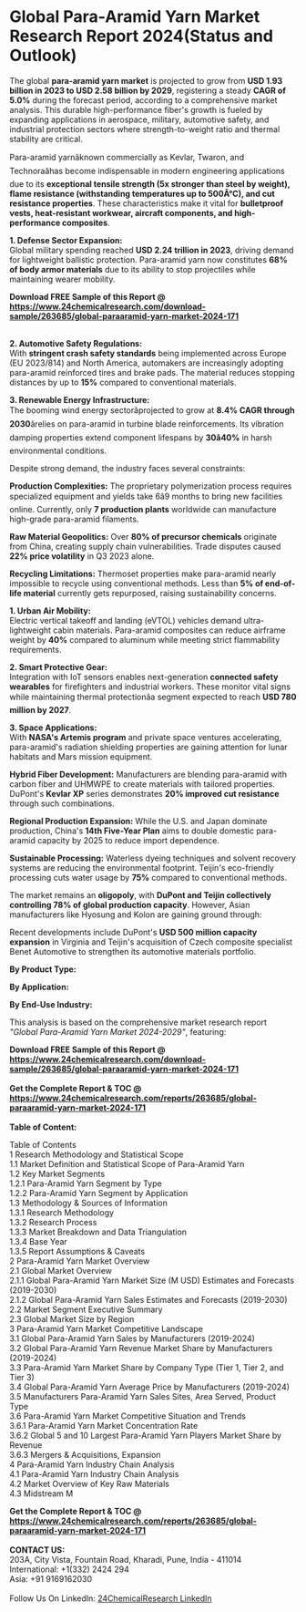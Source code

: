 <h1>Global Para-Aramid Yarn Market Research Report 2024(Status and Outlook)</h1><p>The global <strong>para-aramid yarn market</strong> is projected to grow from <strong>USD 1.93 billion in 2023 to USD 2.58 billion by 2029</strong>, registering a steady <strong>CAGR of 5.0%</strong> during the forecast period, according to a comprehensive market analysis. This durable high-performance fiber's growth is fueled by expanding applications in aerospace, military, automotive safety, and industrial protection sectors where strength-to-weight ratio and thermal stability are critical.</p><p>Para-aramid yarnâknown commercially as Kevlar, Twaron, and Technoraâhas become indispensable in modern engineering applications due to its <strong>exceptional tensile strength (5x stronger than steel by weight), flame resistance (withstanding temperatures up to 500Â°C), and cut resistance properties</strong>. These characteristics make it vital for <strong>bulletproof vests, heat-resistant workwear, aircraft components, and high-performance composites</strong>.</p><p><strong>1. Defense Sector Expansion:</strong><br>
Global military spending reached <strong>USD 2.24 trillion in 2023</strong>, driving demand for lightweight ballistic protection. Para-aramid yarn now constitutes <strong>68% of body armor materials</strong> due to its ability to stop projectiles while maintaining wearer mobility.</p><div><b>Download FREE Sample of this Report @ 
            <a href="https://www.24chemicalresearch.com/download-sample/263685/global-paraaramid-yarn-market-2024-171">
            https://www.24chemicalresearch.com/download-sample/263685/global-paraaramid-yarn-market-2024-171</a></b></div><br><p><strong>2. Automotive Safety Regulations:</strong><br>
With <strong>stringent crash safety standards</strong> being implemented across Europe (EU 2023/814) and North America, automakers are increasingly adopting para-aramid reinforced tires and brake pads. The material reduces stopping distances by up to <strong>15%</strong> compared to conventional materials.</p><p><strong>3. Renewable Energy Infrastructure:</strong><br>
The booming wind energy sectorâprojected to grow at <strong>8.4% CAGR through 2030</strong>ârelies on para-aramid in turbine blade reinforcements. Its vibration damping properties extend component lifespans by <strong>30â40%</strong> in harsh environmental conditions.</p><p>Despite strong demand, the industry faces several constraints:</p><p><strong>Production Complexities:</strong> The proprietary polymerization process requires specialized equipment and yields take 6â9 months to bring new facilities online. Currently, only <strong>7 production plants</strong> worldwide can manufacture high-grade para-aramid filaments.</p><p><strong>Raw Material Geopolitics:</strong> Over <strong>80% of precursor chemicals</strong> originate from China, creating supply chain vulnerabilities. Trade disputes caused <strong>22% price volatility</strong> in Q3 2023 alone.</p><p><strong>Recycling Limitations:</strong> Thermoset properties make para-aramid nearly impossible to recycle using conventional methods. Less than <strong>5% of end-of-life material</strong> currently gets repurposed, raising sustainability concerns.</p><p><strong>1. Urban Air Mobility:</strong><br>
Electric vertical takeoff and landing (eVTOL) vehicles demand ultra-lightweight cabin materials. Para-aramid composites can reduce airframe weight by <strong>40%</strong> compared to aluminum while meeting strict flammability requirements.</p><p><strong>2. Smart Protective Gear:</strong><br>
Integration with IoT sensors enables next-generation <strong>connected safety wearables</strong> for firefighters and industrial workers. These monitor vital signs while maintaining thermal protectionâa segment expected to reach <strong>USD 780 million by 2027</strong>.</p><p><strong>3. Space Applications:</strong><br>
With <strong>NASA's Artemis program</strong> and private space ventures accelerating, para-aramid's radiation shielding properties are gaining attention for lunar habitats and Mars mission equipment.</p><p><strong>Hybrid Fiber Development:</strong> Manufacturers are blending para-aramid with carbon fiber and UHMWPE to create materials with tailored properties. DuPont's <strong>Kevlar XP</strong> series demonstrates <strong>20% improved cut resistance</strong> through such combinations.</p><p><strong>Regional Production Expansion:</strong> While the U.S. and Japan dominate production, China's <strong>14th Five-Year Plan</strong> aims to double domestic para-aramid capacity by 2025 to reduce import dependence.</p><p><strong>Sustainable Processing:</strong> Waterless dyeing techniques and solvent recovery systems are reducing the environmental footprint. Teijin's eco-friendly processing cuts water usage by <strong>75%</strong> compared to conventional methods.</p><p>The market remains an <strong>oligopoly</strong>, with <strong>DuPont and Teijin collectively controlling 78% of global production capacity</strong>. However, Asian manufacturers like Hyosung and Kolon are gaining ground through:</p><p>Recent developments include DuPont's <strong>USD 500 million capacity expansion</strong> in Virginia and Teijin's acquisition of Czech composite specialist Benet Automotive to strengthen its automotive materials portfolio.</p><p><strong>By Product Type:</strong></p><p><strong>By Application:</strong></p><p><strong>By End-Use Industry:</strong></p><p>This analysis is based on the comprehensive market research report <em>"Global Para-Aramid Yarn Market 2024-2029"</em>, featuring:</p><div><b>Download FREE Sample of this Report @ 
            <a href="https://www.24chemicalresearch.com/download-sample/263685/global-paraaramid-yarn-market-2024-171">
            https://www.24chemicalresearch.com/download-sample/263685/global-paraaramid-yarn-market-2024-171</a></b></div><br><div><b>Get the Complete Report & TOC @ 
            <a href="https://www.24chemicalresearch.com/reports/263685/global-paraaramid-yarn-market-2024-171">
            https://www.24chemicalresearch.com/reports/263685/global-paraaramid-yarn-market-2024-171</a></b></div><br>
            <b>Table of Content:</b><p>Table of Contents<br />
1 Research Methodology and Statistical Scope<br />
1.1 Market Definition and Statistical Scope of Para-Aramid Yarn<br />
1.2 Key Market Segments<br />
1.2.1 Para-Aramid Yarn Segment by Type<br />
1.2.2 Para-Aramid Yarn Segment by Application<br />
1.3 Methodology & Sources of Information<br />
1.3.1 Research Methodology<br />
1.3.2 Research Process<br />
1.3.3 Market Breakdown and Data Triangulation<br />
1.3.4 Base Year<br />
1.3.5 Report Assumptions & Caveats<br />
2 Para-Aramid Yarn Market Overview<br />
2.1 Global Market Overview<br />
2.1.1 Global Para-Aramid Yarn Market Size (M USD) Estimates and Forecasts (2019-2030)<br />
2.1.2 Global Para-Aramid Yarn Sales Estimates and Forecasts (2019-2030)<br />
2.2 Market Segment Executive Summary<br />
2.3 Global Market Size by Region<br />
3 Para-Aramid Yarn Market Competitive Landscape<br />
3.1 Global Para-Aramid Yarn Sales by Manufacturers (2019-2024)<br />
3.2 Global Para-Aramid Yarn Revenue Market Share by Manufacturers (2019-2024)<br />
3.3 Para-Aramid Yarn Market Share by Company Type (Tier 1, Tier 2, and Tier 3)<br />
3.4 Global Para-Aramid Yarn Average Price by Manufacturers (2019-2024)<br />
3.5 Manufacturers Para-Aramid Yarn Sales Sites, Area Served, Product Type<br />
3.6 Para-Aramid Yarn Market Competitive Situation and Trends<br />
3.6.1 Para-Aramid Yarn Market Concentration Rate<br />
3.6.2 Global 5 and 10 Largest Para-Aramid Yarn Players Market Share by Revenue<br />
3.6.3 Mergers & Acquisitions, Expansion<br />
4 Para-Aramid Yarn Industry Chain Analysis<br />
4.1 Para-Aramid Yarn Industry Chain Analysis<br />
4.2 Market Overview of Key Raw Materials<br />
4.3 Midstream M</p><div><b>Get the Complete Report & TOC @ 
            <a href="https://www.24chemicalresearch.com/reports/263685/global-paraaramid-yarn-market-2024-171">
            https://www.24chemicalresearch.com/reports/263685/global-paraaramid-yarn-market-2024-171</a></b></div><br><b>CONTACT US:</b><br>
            203A, City Vista, Fountain Road, Kharadi, Pune, India - 411014<br>
            International: +1(332) 2424 294<br>
            Asia: +91 9169162030 <br><br>
            Follow Us On LinkedIn: <a href="https://www.linkedin.com/company/24chemicalresearch/">24ChemicalResearch LinkedIn</a>